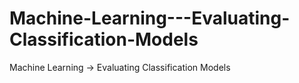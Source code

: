 # Machine-Learning---Evaluating-Classification-Models
Machine Learning -> Evaluating Classification Models
